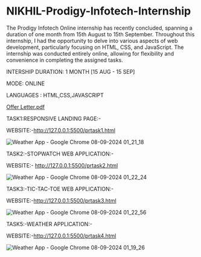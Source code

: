 # NIKHIL-Prodigy-Infotech-Internship
The Prodigy Infotech Online internship has recently concluded, spanning a duration of one month from 15th August to 15th September. Throughout this internship, I had the opportunity to delve into various aspects of web development, particularly focusing on HTML, CSS, and JavaScript. The internship was conducted entirely online, allowing for flexibility and convenience in completing the assigned tasks.

INTERSHIP DURATION: 1 MONTH [15 AUG - 15 SEP]

MODE: ONLINE

LANGUAGES : HTML,CSS,JAVASCRIPT

[Offer Letter.pdf](https://github.com/user-attachments/files/16919946/Offer.Letter.pdf)

TASK1:RESPONSIVE LANDING PAGE:-

WEBSITE:-http://127.0.0.1:5500/prtask1.html

![Weather App - Google Chrome 08-09-2024 01_21_18](https://github.com/user-attachments/assets/f96e6831-eeb3-4d0c-842a-06ab82851ca4)

TASK2:-STOPWATCH WEB APPLICATION:-

WEBSITE:- http://127.0.0.1:5500/prtask2.html

![Weather App - Google Chrome 08-09-2024 01_22_24](https://github.com/user-attachments/assets/9af44642-7b12-413e-b115-05218e117765)

TASK3:-TIC-TAC-TOE WEB APPLICATION:-

WEBSITE:-http://127.0.0.1:5500/prtask3.html

![Weather App - Google Chrome 08-09-2024 01_22_56](https://github.com/user-attachments/assets/9decf859-2de9-4333-9c47-ab983b1042e6)

TASK5:-WEATHER APPLICATION:-

WEBSITE:-http://127.0.0.1:5500/prtask4.html

![Weather App - Google Chrome 08-09-2024 01_19_26](https://github.com/user-attachments/assets/972e55c0-0feb-46fd-8eff-fb6e14bbf6ee)





